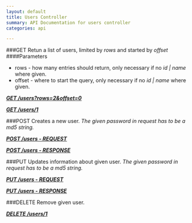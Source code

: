 ```yaml
---
layout: default
title: Users Controller
summary: API Documentation for users controller
categories: api

---
```

###GET
Retun a list of users, limited by _rows_ and started by _offset_
####Parameters
* rows - how many entries should return, only necessary if no _id | name_ where given.
* offset - where to start the query, only necessary if no _id | name_ where given.

_**[GET /users?rows=2&offset=0](https://github.com/newLoki/Pollex/blob/master/documentation/users/get.index.json)**_

_**[GET /users/1](https://github.com/newLoki/Pollex/blob/master/documentation/users/get.1.json)**_

###POST
Creates a new user.
_The given password in request has to be a md5 string._


_**[POST /users - REQUEST](https://github.com/newLoki/Pollex/blob/master/documentation/users/post.request.json)**_

_**[POST /users - RESPONSE](https://github.com/newLoki/Pollex/blob/master/documentation/users/post.response.json)**_

###PUT
Updates information about given user.
_The given password in request has to be a md5 string._

_**[PUT /users - REQUEST](https://github.com/newLoki/Pollex/blob/master/documentation/users/put.request.json)**_

_**[PUT /users - RESPONSE](https://github.com/newLoki/Pollex/blob/master/documentation/users/put.response.json)**_

###DELETE
Remove given user.

_**[DELETE /users/1](https://github.com/newLoki/Pollex/blob/master/documentation/users/delete.1.json)**_